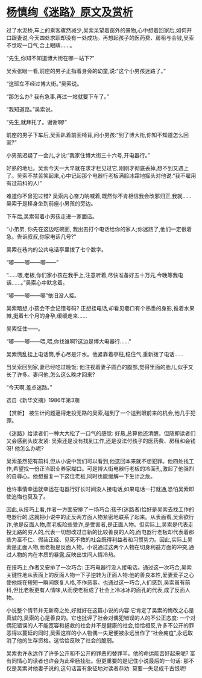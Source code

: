 # [杨慎绚《迷路》原文及赏析](https://www.vrrw.net/wx/15128.html)

过了水泥桥,车上的乘客骤然减少,吴索呆望着窗外的景物,心中想着回家后,如何开口跟妻说,今天四处求职却没有一处成功。再想起孩子的医药费、房租与会钱,吴索不觉叹一口气,合上眼睛……。

“先生,你知不知道博大街在哪一站下?”

吴索张眼一看,前座的男子正指着身旁的幼童,说:“这个小男孩迷路了。”

“这班车不经过博大街。”吴索说。

“那怎么办? 我有急事,再过一站就要下车了。”

“我知道路。”吴索说。

“先生,就拜托了。谢谢啊!”

前座的男子下车后,吴索趴着前面椅背,问小男孩:“到了博大街,你知不知道怎么回家?”

小男孩迟疑了一会儿,才说:“我家住博大街三十六号,开电器行。”

好熟的地址。吴索今天一大早就在求才栏见过它,刚刚才彻底丢掉,想不到又遇上了。吴索不禁苦笑起来,心中记起那个电器行老板满脸冰霜地摇头对他说:“我不雇用有过前科的人!”

难道你不曾犯过错? 吴索内心奋力呐喊着,既然你不肯相信我会改邪归正,我就……吴索于是移身坐到前座小男孩的旁边。

下车后,吴索带着小男孩走进一家面店。

“小弟弟, 你先在这边吃碗面, 我出去打个电话给你的家人;你迷路了,他们一定很着急。告诉叔叔,你家电话几号?”

吴索在巷内的公共电话亭里拨了七个数字。

“嘟——嘟——嘟——”

“……喂,老板,你们家小孩在我手上,注意听着,尽快准备好五十万元,今晚等我电话……。”吴索心中默念着。

“嘟——嘟——嘟”依旧没人接。

吴索暗想,小孩会不会记错号码? 正想挂电话,却看见巷口有个熟悉的身影,推着水果摊,挺着七个月的身孕,缓缓走来……

吴索怔住——。

“嘟——嘟——喂,喂,你找谁啊?这边是博大电器行……”

吴索慌乱挂上电话筒,手心尽是汗水。他紧靠着亭柱,稳住气,重新拨了电话……

当吴索回到家,妻已经吃过晚饭; 他注视着妻子圆凸的腹部,觉得里面的胎儿,似乎又长了许多。妻问他,怎么这么晚才回来?

“今天啊,差点迷路。”

选自《新华文摘》1986年第3期



【赏析】 被生计问题逼得走投无路的吴索,碰到了一个送到眼前来的机会,他几乎犯罪。

《迷路》给读者们一种大大松了一口气的感觉: 好悬,总算他还清醒。但随即读者们又会感到头皮发紧: 吴索还是没有找到工作,还是没法付孩子的医药费、房租和会钱呀! 他怎么办呢?

吴索虽然犯有前科,但从小说中我们可以看到,他这回本来就不想犯罪。他四处找工作,希望找一份正当职业养家糊口。可是博大街电器行老板的冷面孔,激起了他强烈的自尊心。他想报复一下这位老板,同时也能缓解一下生计之危。

也许事情幸运就幸运在电器行好长时间没人接电话,如果电话一打就通,恐怕吴索即使追悔也莫及了。

因此,从技巧上看,作者一方面安排了一场巧合:孩子(迷路者)恰好是吴索去找工作的电器行的,这就把小说中的正反两方面人物紧密地联系了起来。从表面看,吴索欲行诈,他是反面人物,而老板险些受诈,是受害者,是正面人物。但实际上,吴索是代表走投无路的穷人的,代表一切想改过自新的比较善良的人的,而电器行老板却代表着那些为富不仁、假装正经、见死不救的社会既得利益者和习惯势力。因此,实际上吴索是正面人物,而老板是反面人物。小说通过这两个人物在切身利益方面的冲突,通过人物的内在本质的暴露,反映出世间人情冷热。

在技巧上,作者又安排了一次巧合: 正巧电器行没人接电话。通过这一次巧合,吴索关键性地从表面上的反面人物一下子逆转为正面人物:他的善良本性,爱妻爱子之心使他能在短短一瞬间恢复人格,不作恶事。也通过这一巧合,人们感到,吴索虽有前科,但比老板更有人情味,从而使老板成了社会上冷冰冰的面孔的代表,成了反面人物。

小说整个情节并无新奇之处,好就好在这篇小说的内容:它肯定了吴索的悔改之心是真诚的,吴索的心是善良的。它也批评了社会对偶犯错误的人的不公正态度: 一个对偶犯错误的人不能宽容和拯救的社会并不是健康的社会,恰恰相反,许多不公开的罪恶得以蔓延的同时,吴索这样的小人物偶一失足便被永远当作了“社会痈疽”,永远取消了他的生存资格。这恰恰反映了社会的脆弱。

吴索也许永远作了许多公开和不公开的罪恶的替罪羊。他的命运能否好起来呢? 富有同情心的读者也许会为此牵肠挂肚。但更重要的是记住小说最后的一句话: 那不仅是吴索对他妻子说的,这句话富有象征地对读者恭劝: 莫要一失足成千古恨呢!

